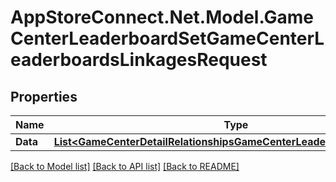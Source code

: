 # AppStoreConnect.Net.Model.GameCenterLeaderboardSetGameCenterLeaderboardsLinkagesRequest

## Properties

Name | Type | Description | Notes
------------ | ------------- | ------------- | -------------
**Data** | [**List&lt;GameCenterDetailRelationshipsGameCenterLeaderboardsDataInner&gt;**](GameCenterDetailRelationshipsGameCenterLeaderboardsDataInner.md) |  | 

[[Back to Model list]](../README.md#documentation-for-models) [[Back to API list]](../README.md#documentation-for-api-endpoints) [[Back to README]](../README.md)

